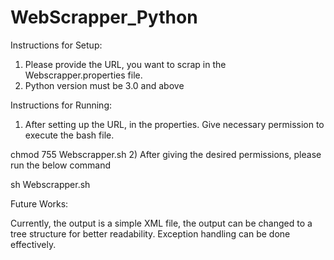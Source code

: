 # WebScrapper_Python

Instructions for Setup:

1) Please provide the URL, you want to scrap in the Webscrapper.properties file.
2) Python version must be 3.0 and above


Instructions for  Running:

1) After setting up the URL, in the properties. Give necessary permission to execute the bash file. 
  
  chmod 755 Webscrapper.sh
2) After giving the desired permissions, please run the below command
  
  sh Webscrapper.sh

Future Works:

Currently, the output is a simple XML file, the output can be changed to a tree structure for better readability.
Exception handling can be done effectively.
